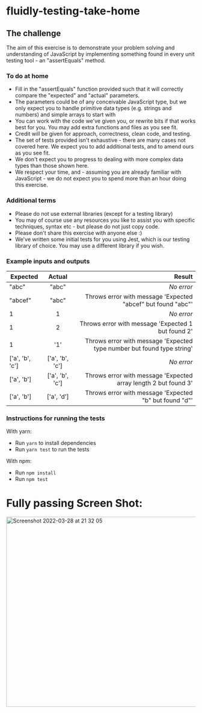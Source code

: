 # fluidly-testing-take-home

## The challenge

The aim of this exercise is to demonstrate your problem solving and understanding of JavaScript by implementing something found in every unit testing tool - an "assertEquals" method.

### To do at home

- Fill in the "assertEquals" function provided such that it will correctly compare the "expected" and "actual" parameters.
- The parameters could be of any conceivable JavaScript type, but we only expect you to handle primitive data types (e.g. strings and numbers) and simple arrays to start with
- You can work with the code we've given you, or rewrite bits if that works best for you. You may add extra functions and files as you see fit.
- Credit will be given for approach, correctness, clean code, and testing.
- The set of tests provided isn't exhaustive - there are many cases not covered here. We expect you to add additional tests, and to amend ours as you see fit.
- We don't expect you to progress to dealing with more complex data types than those shown here.
- We respect your time, and - assuming you are already familiar with JavaScript - we do not expect you to spend more than an hour doing this exercise.

### Additional terms

- Please do not use external libraries (except for a testing library)
- You may of course use any resources you like to assist you with specific techniques, syntax etc - but please do not just copy code.
- Please don't share this exercise with anyone else :)
- We've written some initial tests for you using Jest, which is our testing library of choice. You may use a different library if you wish.

### Example inputs and outputs

| Expected        |     Actual      |                                                                 Result |
| --------------- | :-------------: | ---------------------------------------------------------------------: |
| "abc"           |      "abc"      |                                                             _No error_ |
| "abcef"         |      "abc"      |           Throws error with message 'Expected "abcef" but found "abc"' |
| 1               |        1        |                                                             _No error_ |
| 1               |        2        |                     Throws error with message 'Expected 1 but found 2' |
| 1               |       '1'       | Throws error with message 'Expected type number but found type string' |
| ['a', 'b', 'c'] | ['a', 'b', 'c'] |                                                             _No error_ |
| ['a', 'b']      | ['a', 'b', 'c'] |        Throws error with message 'Expected array length 2 but found 3' |
| ['a', 'b']      |   ['a', 'd']    |                 Throws error with message 'Expected "b" but found "d"' |

### Instructions for running the tests

With yarn:

- Run `yarn` to install dependencies
- Run `yarn test` to run the tests

With npm:

- Run `npm install`
- Run `npm test`



# Fully passing Screen Shot:

<img width="506" alt="Screenshot 2022-03-28 at 21 32 05" src="https://user-images.githubusercontent.com/45575016/160482213-955b1046-4f56-4889-8e97-92f83e363a90.png">
